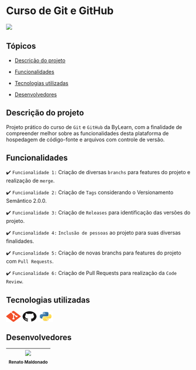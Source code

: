 # Curso de Git e GitHub

<p>
   <img src="http://img.shields.io/static/v1?label=STATUS&message=EM%20DESENVOLVIMENTO&color=RED&style=for-the-badge"/>
</p>

## Tópicos 

- [Descrição do projeto](#descrição-do-projeto)

- [Funcionalidades](#funcionalidades)

- [Tecnologias utilizadas](#tecnologias-utilizadas)

- [Desenvolvedores](#desenvolvedores)

## Descrição do projeto 

Projeto prático do curso de `Git` e `GitHub` da ByLearn, com a finalidade de compreender melhor sobre as funcionalidades desta plataforma de hospedagem de código-fonte e arquivos com controle de versão.

## Funcionalidades

:heavy_check_mark: `Funcionalidade 1:` Criação de diversas `branchs` para features do projeto e realização de `merge`.

:heavy_check_mark: `Funcionalidade 2:` Criação de `Tags` considerando o Versionamento Semântico 2.0.0.

:heavy_check_mark: `Funcionalidade 3:` Criação de `Releases` para identificação das versões do projeto.

:heavy_check_mark: `Funcionalidade 4:` `Inclusão de pessoas` ao projeto para suas diversas finalidades.

:heavy_check_mark: `Funcionalidade 5:` Criação de novas branchs para features do projeto com `Pull Requests`.

:heavy_check_mark: `Funcionalidade 6:` Criação de Pull Requests para realização da `Code Review`.

## Tecnologias utilizadas
<p>
<img align="center" alt="Renato-python" height="30" width="40" src="https://raw.githubusercontent.com/devicons/devicon/master/icons/git/git-original.svg">
<img align="center" alt="Renato-python" height="30" width="40" src="https://raw.githubusercontent.com/devicons/devicon/master/icons/github/github-original.svg">
<img align="center" alt="Renato-python" height="30" width="40" src="https://raw.githubusercontent.com/devicons/devicon/master/icons/python/python-original.svg">
</p>

## Desenvolvedores
| [<img src="https://avatars.githubusercontent.com/u/49447595?v=4" width=115><br><sub>Renato Maldonado</sub>](https://github.com/renthus)
| :---: |